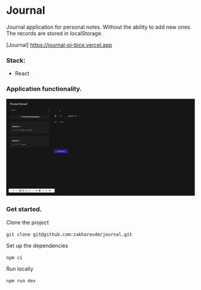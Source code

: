 # Journal

Journal application for personal notes. 
Without the ability to add new ones.
The records are stored in localStorage. 

[Journal] https://journal-pi-bice.vercel.app

### Stack:

- React

### Application functionality.

![functionality](./public/feature.gif)

### Get started.

Clone the project

`git clone git@github.com:zakharovdm/journal.git`

Set up the dependencies

`npm ci`

Run locally

`npm run dev`